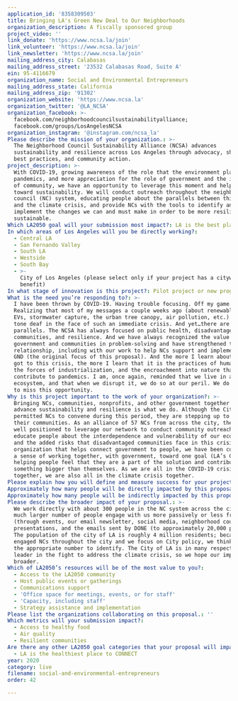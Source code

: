 ```yaml
---
application_id: '8358309503'
title: Bringing LA's Green New Deal to Our Neighborhoods
organization_description: A fiscally sponsored group
project_video: ''
link_donate: 'https://www.ncsa.la/join'
link_volunteer: 'https://www.ncsa.la/join'
link_newsletter: 'https://www.ncsa.la/join'
mailing_address_city: Calabasas
mailing_address_street: '23532 Calabasas Road, Suite A'
ein: 95-4116679
organization_name: Social and Environmental Entrepreneurs
mailing_address_state: California
mailing_address_zip: '91302'
organization_website: 'https://www.ncsa.la'
organization_twitter: '@LA_NCSA'
organization_facebook: >-
  facebook.com/neighborhoodcouncilsustainabilityalliance;
  facebook.com/groups/LosAngelesNCSA
organization_instagram: '@instagram.com/ncsa_la'
Please describe the mission of your organization.: >-
  The Neighborhood Council Sustainability Alliance (NCSA) advances
  sustainability and resilience across Los Angeles through advocacy, sharing of
  best practices, and community action.
project_description: >-
  With COVID-19, growing awareness of the role that the environment plays in
  pandemics, and more appreciation for the role of government and the importance
  of community, we have an opportunity to leverage this moment and help LA work
  toward sustainability. We will conduct outreach throughout the neighborhood
  council (NC) system, educating people about the parallels between this crisis
  and the climate crisis, and provide NCs with the tools to identify and
  implement the changes we can and must make in order to be more resilient and
  sustainable.
Which LA2050 goal will your submission most impact?: LA is the best place to LIVE
In which areas of Los Angeles will you be directly working?:
  - Central LA
  - San Fernando Valley
  - South LA
  - Westside
  - South Bay
  - >-
    City of Los Angeles (please select only if your project has a citywide
    benefit)
In what stage of innovation is this project?: Pilot project or new program (testing or implementing a new idea)
What is the need you’re responding to?: >-
  I have been thrown by COVID-19. Having trouble focusing. Off my game.
  Realizing that most of my messages a couple weeks ago (about renewable energy,
  EVs, stormwater capture, the urban tree canopy, air pollution, etc.) sound
  tone deaf in the face of such an immediate crisis. And yet…there are so many
  parallels. The NCSA has always focused on public health, disadvantaged
  communities, and resilience. And we have always recognized the value of both
  government and communities in problem-solving and have strengthened that
  relationship, including with our work to help NCs support and implement LA’s
  GND (the original focus of this proposal). And the more I learn about how we
  got to this crisis, the more I learn that it is the practices of human beings,
  the forces of industrialization, and the encroachment into nature that
  contribute to pandemics. I am, once again, reminded that we live in an
  ecosystem, and that when we disrupt it, we do so at our peril. We do not want
  to miss this opportunity.
Why is this project important to the work of your organization?: >-
  Bringing NCs, communities, nonprofits, and other government together to
  advance sustainability and resilience is what we do. Although the City has not
  permitted NCs to convene during this period, they are stepping up to serve
  their communities. As an alliance of 57 NCs from across the city, the NCSA is
  well positioned to leverage our network to conduct community outreach and help
  educate people about the interdependence and vulnerability of our ecosystems
  and the added risks that disadvantaged communities face in this crisis. As an
  organization that helps connect government to people, we have been cultivating
  a sense of working together, with government, toward one goal (LA’s GND), and
  helping people feel that they are a part of the solution and contributing to
  something bigger than themselves. As we are all in the COVID-19 crisis
  together, we are also all in the climate crisis together.
Please explain how you will define and measure success for your project.: "•\tThe NCSA will partner with the City and/or SCAQMD to encourage sustained telecommuting to keep our air cleaner (in the form of either messaging, incentives, legislation, etc.)\n•\t10 NCs will support the telecommuting effort (via, e.g., community impact statements)\n•\tThe City will open up select streets to pedestrians and cyclists during the shelter-in-place order\n•\tNCs, the Mayor’s Office of Resilience, and the Department of Neighborhood Empowerment (DONE) will share a clear understanding of the role of NCs in a crisis\n•\t5 NCs will support home or community gardening (with either outreach/education, funds for community gardens, events, etc.)\n•\t10 NCs will communicate to their constituents about the connection between the coronavirus and our ecosystem, and parallels to the climate crisis\n•\tThe NCSA will partner with the Office of Climate Emergency Mobilization on messaging about the coronavirus\n•\tThe NCSA will disseminate monthly messaging about the elevated risks to communities with poor air quality associated with some viruses\n•\tContent that will help people make the connections between the coronavirus and the climate crisis will be integrated into LA’s GND NC Toolkit (currently in development by the Mayor’s Office of Sustainability and DONE, with the assistance of the NCSA network)\n•\t5 NCs will join the NCSA\n•\t5 NCs will establish sustainability committees\nThe above will be determined through communication with NCs and our City partners, typically verified via the internet. \n\n"
Approximately how many people will be directly impacted by this proposal?: '300'
Approximately how many people will be indirectly impacted by this proposal?: '4000000'
Please describe the broader impact of your proposal.: >-
  We work directly with about 300 people in the NC system across the city; a
  much larger number of people engage with us more passively or less frequently
  (through events, our email newsletter, social media, neighborhood council
  presentations, and the emails sent by DONE (to approximately 20,000 people).
  The population of the city of LA is roughly 4 million residents; because we
  engaged NCs throughout the city and we focus on City policy, we think that is
  the appropriate number to identify. The City of LA is in many respects a
  leader in the fight to address the climate crisis, so we hope our impact is
  broader.
Which of LA2050’s resources will be of the most value to you?:
  - Access to the LA2050 community
  - Host public events or gatherings
  - Communications support
  - 'Office space for meetings, events, or for staff'
  - 'Capacity, including staff'
  - Strategy assistance and implementation
Please list the organizations collaborating on this proposal.: ''
Which metrics will your submission impact?:
  - Access to healthy food
  - Air quality
  - Resilient communities
Are there any other LA2050 goal categories that your proposal will impact?:
  - LA is the healthiest place to CONNECT
year: 2020
category: live
filename: social-and-environmental-entrepreneurs
order: 42

---
```

